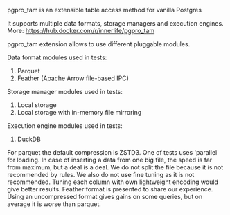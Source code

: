 pgpro_tam is an extensible table access method for vanilla Postgres

It supports multiple data formats, storage managers and execution engines.
More: https://hub.docker.com/r/innerlife/pgpro_tam

pgpro_tam extension allows to use different pluggable modules.

Data format modules used in tests:
1) Parquet
2) Feather (Apache Arrow file-based IPC)

Storage manager modules used in tests:
1) Local storage
2) Local storage with in-memory file mirroring

Execution engine modules used in tests:
1) DuckDB

For parquet the default compression is ZSTD3.
One of tests uses 'parallel' for loading. In case of inserting a data from one big file, the speed is far from maximum, but a deal is a deal. We do not split the file because it is not recommended by rules.
We also do not use fine tuning as it is not recommended. Tuning each column with own lightweight encoding would give better results.
Feather format is presented to share our experience. Using an uncompressed format gives gains on some queries, but on average it is worse than parquet.
